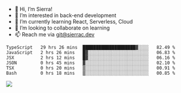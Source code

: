 - 👋 Hi, I’m Sierra!
- 👀 I’m interested in back-end development
- 🌱 I’m currently learning React, Serverless, Cloud
- 💞️ I’m looking to collaborate on learning
- 📫 Reach me via git@sierrac.dev

<!--START_SECTION:waka-->

```text
TypeScript   29 hrs 26 mins  ████████████████████▓░░░░   82.49 %
JavaScript   2 hrs 26 mins   █▓░░░░░░░░░░░░░░░░░░░░░░░   06.83 %
JSX          2 hrs 12 mins   █▓░░░░░░░░░░░░░░░░░░░░░░░   06.16 %
JSON         0 hrs 45 mins   ▓░░░░░░░░░░░░░░░░░░░░░░░░   02.10 %
TSX          0 hrs 20 mins   ▒░░░░░░░░░░░░░░░░░░░░░░░░   00.91 %
Bash         0 hrs 18 mins   ▒░░░░░░░░░░░░░░░░░░░░░░░░   00.85 %
```

<!--END_SECTION:waka-->


![](https://hit.yhype.me/github/profile?user_id=7351311)
